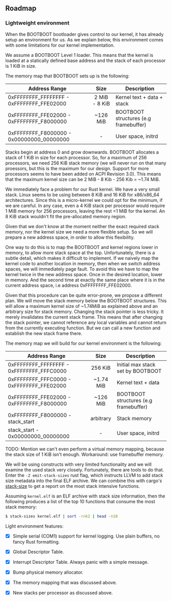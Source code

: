 ## Roadmap

### Lightweight environment

When the BOOTBOOT bootloader gives control to our kernel, it has already setup an environment for us.
As we explain below, this environment comes with some limitations for our kernel implementation.

We assume a BOOTBOOT Level 1 loader. This means that the kernel is loaded at a statically defined base address
and the stack of each processor is 1 KiB in size.

The memory map that BOOTBOOT sets up is the following:

| Address Range                             | Size          | Description                           |
|-------------------------------------------|:-------------:|---------------------------------------|
| 0xFFFFFFFF_FFFFFFFF - 0xFFFFFFFF_FFE02000 | 2 MiB - 8 KiB | Kernel text + data + stack            |
| 0xFFFFFFFF_FFE02000 - 0xFFFFFFFF_F8000000 |   ~126 MiB    | BOOTBOOT structures (e.g framebuffer) |
| 0xFFFFFFFF_F8000000 - 0x00000000_00000000 |      -        | User space, initrd                    |

Stacks begin at address 0 and grow downwards.
BOOTBOOT allocates a stack of 1 KiB in size for each processor. So, for a maximum of 256 processors, we need 256 KiB stack memory
(we will never run on that many proessors, but this is the maximum for our design. Support for more processors seems to have been added on ACPI Revision 3.0).
This means that the maximum kernel size can be 2 MiB - 8 Kib - 256 Kib = ~1.74 MiB.

We immediately face a problem for our Rust kernel. We have a very small stack.
Linux seems to be using between 8 KiB and 16 KiB for x86/x86_64 architectures. Since this is a micro-kernel we could opt for the minimum, if we are careful.
In any case, even a 4 KiB stack per processor would require 1 MiB memory for 256 processors, leaving the rest <1 MiB for the kernel.
An 8 KiB stack wouldn't fit the pre-allocated memory region.

Given that we don't know at the moment neither the exact required stack memory, nor the kernel size we need a more flexible setup.
So we will prepare a new address space, in order to allow this flexibility.

One way to do this is to map the BOOTBOOT and kernel regions lower in memory, to allow more stack space at the top.
Unfortunately, there is a subtle detail, which makes it difficult to implement. If we naively map the kernel code to another location in memory,
then when we switch address spaces, we will immediately page fault. To avoid this we have to map the kernel twice in the new address space.
Once in the desired location, lower in memory. And the second time at exactly the same place where it is in the current address space, i.e address 0xFFFFFFFF_FFE02000.

Given that this procedure can be quite error-prone, we propose a different plan. We will move the stack memory below the BOOTBOOT structures.
This will allow a maximum kernel size of ~1.74MiB as explained above and an arbitrary size for stack memory.
Changing the stack pointer is less tricky. It merely invalidates the current stack frame. This means that after changing the stack pointer, we cannot
reference any local variables and cannot return from the currently executing function. But we can call a new function and establish the new stack frame there.

The memory map we will build for our kernel environment is the following:

| Address Range                             |    Size   | Description                           |
|-------------------------------------------|:---------:|---------------------------------------|
| 0xFFFFFFFF_FFFFFFFF - 0xFFFFFFFF_FFFC0000 |  256 KiB  | Initial max stack set by BOOTBOOT     |
| 0xFFFFFFFF_FFFC0000 - 0xFFFFFFFF_FFE02000 |  ~1.74 MiB| Kernel text + data                    |
| 0xFFFFFFFF_FFE02000 - 0xFFFFFFFF_F8000000 |  ~126 MiB | BOOTBOOT structures (e.g framebuffer) |
| 0xFFFFFFFF_F8000000 -    stack_start      | arbitrary | Stack memory                          |
|      stack_start    - 0x00000000_00000000 |     -     | User space, initrd                    |


TODO: Mention we can't even perform a virtual memory mapping, because the stack size of 1 KiB isn't enough. Workaround: use framebuffer memory.

We will be using constructs with very limited functionality and we will examine the used stack very closely.
Fortunately, there are tools to do that. Enter the `-Z emit-stack-sizes` rust flag, which instructs LLVM to add
stack size metadata into the final ELF archive. We can combine this with cargo's
[stack-size](https://crates.io/crates/stack-sizes) to get a report on the most stack intensive functions.

Assuming `kernel.elf` is an ELF archive with stack size information, then the following produces
a list of the top 10 functions that consume the most stack memory:

``` bash
$ stack-sizes kernel.elf | sort -rnk2 | head -n10
```

Light environment features:

- [x] Simple serial (COM1) support for kernel logging. Use plain buffers, no fancy Rust formatting.
- [x] Global Descriptor Table.
- [x] Interrupt Descriptor Table. Always panic with a simple message.
- [x] Bump physical memory allocator.
- [x] The memory mapping that was discussed above.
- [x] New stacks per processor as discussed above.

